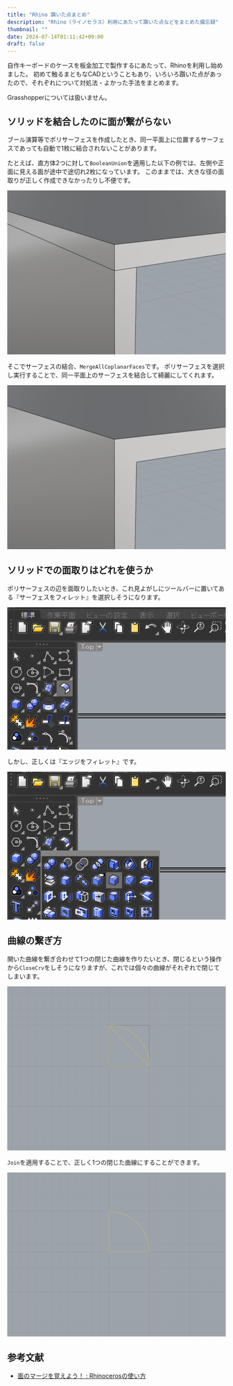 ```yaml
---
title: "Rhino 躓いた点まとめ"
description: "Rhino（ライノセラス）利用にあたって躓いた点などをまとめた備忘録"
thumbnail: ""
date: 2024-07-14T01:11:42+09:00
draft: false
---
```


自作キーボードのケースを板金加工で製作するにあたって、Rhinoを利用し始めました。
初めて触るまともなCADということもあり、いろいろ躓いた点があったので、それぞれについて対処法・よかった手法をまとめます。

Grasshopperについては扱いません。

## ソリッドを結合したのに面が繋がらない

ブール演算等でポリサーフェスを作成したとき、同一平面上に位置するサーフェスであっても自動で1枚に結合されないことがあります。

たとえば、直方体2つに対して`BooleanUnion`を適用した以下の例では、左側や正面に見える面が途中で途切れ2枚になっています。
このままでは、大きな径の面取りが正しく作成できなかったりし不便です。

![2つの直方体が結合されているが、同一平面にあるサーフェスが2つに分離したままになっている](before-face-merging.png)

そこでサーフェスの結合、`MergeAllCoplanarFaces`です。
ポリサーフェスを選択し実行することで、同一平面上のサーフェスを結合して綺麗にしてくれます。

![同一平面にあるサーフェスは結合され、単純なサーフェスで表現されている](after-face-merging.png)

## ソリッドでの面取りはどれを使うか

ポリサーフェスの辺を面取りしたいとき、これ見よがしにツールバーに置いてある『サーフェスをフィレット』を選択しそうになります。

![ツールバーの「サーフェスをフィレット」ボタン](toolbar-fillet.png)

しかし、正しくは『エッジをフィレット』です。

![ツールバーの「エッジをフィレット」ボタン](toolbar-fillet-edge.png)

## 曲線の繋ぎ方

開いた曲線を繋ぎ合わせて1つの閉じた曲線を作りたいとき、閉じるという操作から`CloseCrv`をしそうになりますが、これでは個々の曲線がそれぞれで閉じてしまいます。

![CloseCrvで繋ぎ合わせた曲線](close-crv.png)

`Join`を適用することで、正しく1つの閉じた曲線にすることができます。

![Joinで繋ぎ合わせた曲線](join.png)

## 参考文献

- [面のマージを覚えよう！ : Rhinocerosの使い方](https://rhino3d.blog.jp/archives/678383.html)
